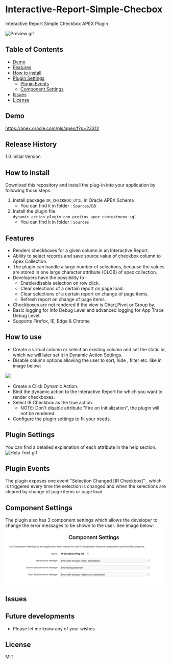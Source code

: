 # Interactive-Report-Simple-Checbox

Interactive Report Simple Checkbox APEX Plugin

![Preview gif](Preview.gif)

## Table of Contents

- [Demo](#demo)
- [Features](#features)
- [How to install](#how-to-install)
- [Plugin Settings](#plugin-settings)
    - [Plugin Events](#plugin-events)
    - [Component Settings](#component-settings)
- [Issues](#issues)
- [License](#license)

## Demo
https://apex.oracle.com/pls/apex/f?p=23312

## Release History
1.0 Initial Version

## How to install
Download this repository and install the plug-in into your application by following those steps:
1. Install package `IR_CHECKBOX_UTIL` in Oracle APEX Schema
    * You can find it in folder : `Sources/DB`
1. Install the plugin file `dynamic_action_plugin_com_pretius_apex_contextmenu.sql`
    * You can find it in folder : `Sources`

## Features
* Renders checkboxes for a given column in an Interactive Report.
* Ability to select records and save source value of checkbox column to Apex Collection.
* The plugin can handle a large number of selections, because the values are stored in one large character attribute (CLOB) of apex collection.
* Developers have the possibility to :
    * Enable/disable selection on row click.
    * Clear selections of a certain report on page load.
    * Clear selections of a certain report on change of page items.
    * Refresh report on change of page items.
* Checkboxes are not rendered if the view is Chart,Pivot or Group by.
* Basic logging for Info Debug Level and advanced logging for App Trace Debug Level.
* Supports Firefox, IE, Edge & Chrome

## How to use
* Create a virtual column or select an existing column and set the static id, which we will later set it in Dynamic Action Settings.
* Disable column options allowing the user to sort, hide , filter etc. like in image below:

<img src="https://raw.githubusercontent.com/kcotoi/Interactive-Report-Simple-Checbox/master/ColumnAttributes.png" style ="margin-left=200px; width=400px"  >

* Create a Click Dynamic Action.
* Bind the dynamic action to the Interactive Report for which you want to render checkboxes.
* Select IR Checkbox as the true action.
    * NOTE: Don't disable attribute "Fire on Initialization", the plugin will not be rendered.
* Configure the plugin settings to fit your needs.

## Plugin Settings
You can find a detailed explanation of each attribute in the help section.
![Help Text gif](PluginSettings.gif)

## Plugin Events
The plugin exposes one event "Selection Changed [IR Checkbox]" , which is triggered every time the selection is changed and when the selections are cleared by change of page items or page load.

## Component Settings
The plugin also has 3 component settings which allows the developer to change the error messages to be shown to the user.
See image below:
![Component Settings png](ComponentSettings.png)

## Issues

## Future developments
* Please let me know any of your wishes

## License

MIT

